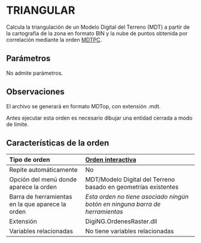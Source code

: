 # TRIANGULAR

Calcula la triangulación de un Modelo Digital del Terreno \(MDT\) a partir de la cartografía de la zona en formato BIN y la nube de puntos obtenida por correlación mediante la orden [MDTPC](MDTPC.html).

## Parámetros

No admite parámetros.

## Observaciones

El archivo se generará en formato MDTop, con extensión .mdt.

Antes ejecutar esta orden es necesario dibujar una entidad cerrada a modo de límite.

## Características de la orden

| Tipo de orden | [Orden interactiva]() |
| :--- | :--- |
| Repite automáticamente | No |
| Opción del menú donde aparece la orden | MDT/Modelo Digital del Terreno basado en geometrías existentes |
| Barra de herramientas en la que aparece la orden | _Esta orden no tiene asociado ningún botón en ninguna barra de herramientas_ |
| Extensión | DigiNG.OrdenesRaster.dll |
| Variables relacionadas | No tiene variables relacionadas |

